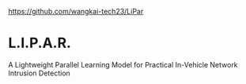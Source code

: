 https://github.com/wangkai-tech23/LiPar
# L.I.P.A.R.
A Lightweight Parallel Learning Model for Practical In-Vehicle Network Intrusion Detection 
